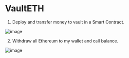 # VaultETH

1. Deploy and transfer money to vault in a Smart Contract.

![image](https://user-images.githubusercontent.com/42863568/201726512-ea34dff6-655a-4f97-b71d-2e47ebd83df4.png)

2. Withdraw all Ethereum to my wallet and call balance.

![image](https://user-images.githubusercontent.com/42863568/201726934-c0dcacb9-f018-4c20-afa2-a55fcceb29f3.png)
